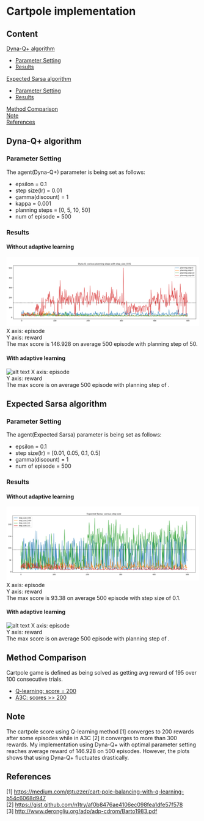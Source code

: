 # Cartpole implementation
## Content
[Dyna-Q+ algorithm](#dyna-q-algorithm)  
- [Parameter Setting](#parameter-setting)  
- [Results](#results)  

[Expected Sarsa algorithm](#expected-sarsa-algorithm)  
- [Parameter Setting](#parameter-setting-1)  
- [Results](#results-1)  

[Method Comparison](#method-comparison)  
[Note](#note)  
[References](#references)  


## Dyna-Q+ algorithm
### Parameter Setting
The agent(Dyna-Q+) parameter is being set as follows:  
* epsilon = 0.1  
* step size(lr) = 0.01  
* gamma(discount) = 1  
* kappa = 0.001  
* planning steps = [0, 5, 10, 50]
* num of episode = 500

### Results
#### Without adaptive learning
![alt text](https://github.com/yanshuolee/RL-implementation/blob/master/Cartpole/DynaQ_plus_results/step_size_0.01/various_planning_steps.png)
X axis: episode  
Y axis: reward  
The max score is 146.928 on average 500 episode with planning step of 50.

#### With adaptive learning
![alt text]()
X axis: episode  
Y axis: reward  
The max score is  on average 500 episode with planning step of .

## Expected Sarsa algorithm
### Parameter Setting
The agent(Expected Sarsa) parameter is being set as follows:  
* epsilon = 0.1  
* step size(lr) = [0.01, 0.05, 0.1, 0.5]  
* gamma(discount) = 1    
* num of episode = 500

### Results
#### Without adaptive learning
![alt text](https://github.com/yanshuolee/RL-implementation/blob/master/Cartpole/Expected_Sarsa_results/various_step_size.png)
X axis: episode  
Y axis: reward  
The max score is 93.38 on average 500 episode with step size of 0.1.

#### With adaptive learning
![alt text]()
X axis: episode  
Y axis: reward  
The max score is  on average 500 episode with planning step of .

## Method Comparison
Cartpole game is defined as being solved as getting avg reward of 195 over 100 consecutive trials.
* [Q-learning: score = 200](https://medium.com/@tuzzer/cart-pole-balancing-with-q-learning-b54c6068d947)
* [A3C: scores >> 200](https://medium.com/tensorflow/deep-reinforcement-learning-playing-cartpole-through-asynchronous-advantage-actor-critic-a3c-7eab2eea5296)

## Note
The cartpole score using Q-learning method [1] converges to 200 rewards after some episodes while in A3C [2] it converges to more than 300 rewards. My implementation using Dyna-Q+ with optimal parameter setting reaches average reward of 146.928 on 500 episodes. However, the plots shows that using Dyna-Q+ fluctuates drastically.  

## References
[1] https://medium.com/@tuzzer/cart-pole-balancing-with-q-learning-b54c6068d947  
[2] https://gist.github.com/n1try/af0b8476ae4106ec098fea1dfe57f578  
[3] http://www.derongliu.org/adp/adp-cdrom/Barto1983.pdf
